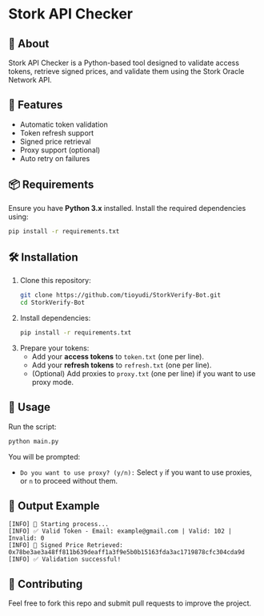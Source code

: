 # Stork API Checker

## 🚀 About
Stork API Checker is a Python-based tool designed to validate access tokens, retrieve signed prices, and validate them using the Stork Oracle Network API.

## 🔧 Features
- Automatic token validation
- Token refresh support
- Signed price retrieval
- Proxy support (optional)
- Auto retry on failures

## 📦 Requirements
Ensure you have **Python 3.x** installed. Install the required dependencies using:

```bash
pip install -r requirements.txt
```

## 🛠 Installation
1. Clone this repository:
   ```bash
   git clone https://github.com/tioyudi/StorkVerify-Bot.git
   cd StorkVerify-Bot
   ```
2. Install dependencies:
   ```bash
   pip install -r requirements.txt
   ```
3. Prepare your tokens:
   - Add your **access tokens** to `token.txt` (one per line).
   - Add your **refresh tokens** to `refresh.txt` (one per line).
   - (Optional) Add proxies to `proxy.txt` (one per line) if you want to use proxy mode.

## 🚀 Usage
Run the script:
```bash
python main.py
```
You will be prompted:
- `Do you want to use proxy? (y/n):` Select `y` if you want to use proxies, or `n` to proceed without them.

## 📜 Output Example
```plaintext
[INFO] 🚀 Starting process...
[INFO] ✅ Valid Token - Email: example@gmail.com | Valid: 102 | Invalid: 0
[INFO] 📜 Signed Price Retrieved: 0x78be3ae3a48ff811b639deaff1a3f9e5b0b15163fda3ac1719878cfc304cda9d
[INFO] ✅ Validation successful!
```


## 🤝 Contributing
Feel free to fork this repo and submit pull requests to improve the project.

